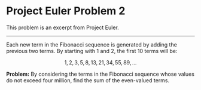 # Project Euler Problem 2

This problem is an excerpt from Project Euler.

---
Each new term in the Fibonacci sequence is generated by adding the previous two terms. By starting with 1 and 2, the first 10 terms will be:

$$1, 2, 3, 5, 8, 13, 21, 34, 55, 89, ...$$

**Problem:** By considering the terms in the Fibonacci sequence whose values do not exceed four million, find the sum of the even-valued terms.
